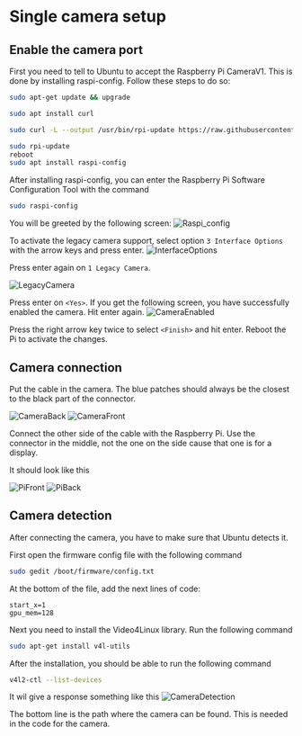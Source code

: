# Single camera setup

## **Enable the camera port**

First you need to tell to Ubuntu to accept the Raspberry Pi CameraV1. This is done by installing raspi-config. Follow these steps to do so:

```bash
sudo apt-get update && upgrade

sudo apt install curl

sudo curl -L --output /usr/bin/rpi-update https://raw.githubusercontent.com/Hexxeh/rpi-update/master/rpi-update && sudo chmod +x /usr/bin/rpi-update

sudo rpi-update
reboot
sudo apt install raspi-config
```

After installing raspi-config, you can enter the Raspberry Pi Software Configuration Tool with the command
```bash
sudo raspi-config
```

You will be greeted by the following screen:
![Raspi_config](/img/RaspiConfigScreen.png)

To activate the legacy camera support, select option `3 Interface Options` with the arrow keys and press enter.
![InterfaceOptions](/img/InterfaceOption.png)

Press enter again on `1 Legacy Camera`.

![LegacyCamera](/img/LegacyCamera.png)

Press enter on `<Yes>`. If you get the following screen, you have successfully enabled the camera. Hit enter again.
![CameraEnabled](/img//CameraEnabled.png)

Press the right arrow key twice to select `<Finish>` and hit enter. Reboot the Pi to activate the changes.

## **Camera connection**

Put the cable in the camera. The blue patches should always be the closest to the black part of the connector. 

![CameraBack](/img/CameraBack.jpg)
![CameraFront](/img/CameraFront.jpg)

Connect the other side of the cable with the Raspberry Pi. Use the connector in the middle, not the one on the side cause that one is for a display.

It should look like this

![PiFront](/img/PiFront.jpg)
![PiBack](/img/PiBack.jpg)

## **Camera detection**

After connecting the camera, you have to make sure that Ubuntu detects it.

First open the firmware config file with the following command
```bash
sudo gedit /boot/firmware/config.txt
```

At the bottom of the file, add the next lines of code:
```text
start_x=1
gpu_mem=128
```
Next you need to install the Video4Linux library. Run the following command
```bash
sudo apt-get install v4l-utils
``` 
After the installation, you should be able to run the following command 
```bash
v4l2-ctl --list-devices
```
It wil give a response something like this
![CameraDetection](/img/CameraDetection.png)

The bottom line is the path where the camera can be found. This is needed in the code for the camera.


